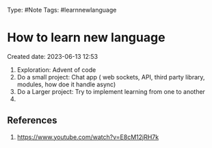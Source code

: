 
Type: #Note
Tags:  #learnnewlanguage
# How to learn new language
Created date: 2023-06-13 12:53

1. Exploration: Advent of code
2. Do a small project: Chat app ( web sockets, API, third party library, modules, how doe it handle async)
3. Do a Larger project: Try to implement learning from one to another
4. 





## References
1. https://www.youtube.com/watch?v=E8cM12jRH7k